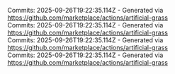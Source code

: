 Commits: 2025-09-26T19:22:35.114Z - Generated via https://github.com/marketplace/actions/artificial-grass
<br>
Commits: 2025-09-26T19:22:35.114Z - Generated via https://github.com/marketplace/actions/artificial-grass
<br>
Commits: 2025-09-26T19:22:35.114Z - Generated via https://github.com/marketplace/actions/artificial-grass
<br>
Commits: 2025-09-26T19:22:35.114Z - Generated via https://github.com/marketplace/actions/artificial-grass
<br>
